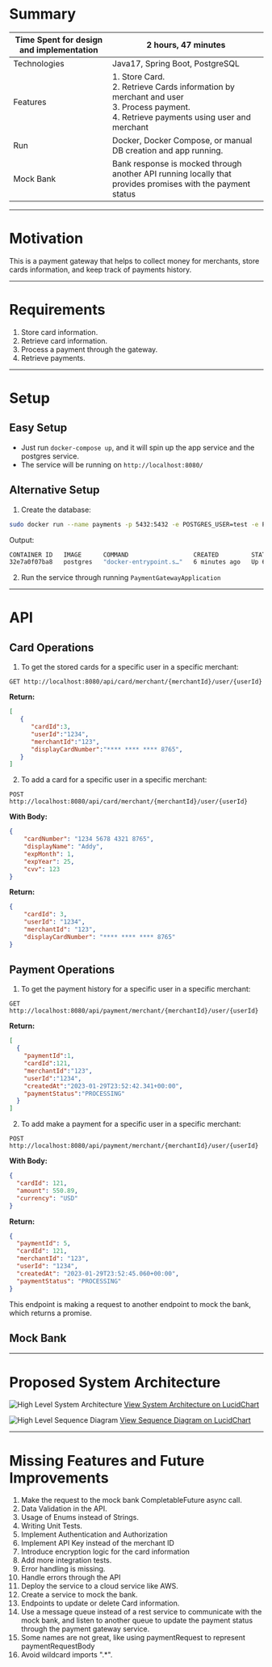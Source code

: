# Summary

| Time Spent for design and implementation | 2 hours, 47 minutes                                                                                                                             |
|------------------------------------------|-------------------------------------------------------------------------------------------------------------------------------------------------|
| Technologies                             | Java17, Spring Boot, PostgreSQL                                                                                                                 |
| Features                                 | 1. Store Card.<br/> 2. Retrieve Cards information by merchant and user<br/>3. Process payment.<br/>4. Retrieve payments using user and merchant |
| Run                                      | Docker, Docker Compose, or manual DB creation and app running.                                                                                  |
| Mock Bank                                | Bank response is mocked through another API running locally that provides promises with the payment status                                      |


----------------------------------------------------------------

# Motivation
This is a payment gateway that helps to collect money for merchants, store cards information, and keep track of payments history.

----------------------------------------------------------------
# Requirements
1. Store card information.
2. Retrieve card information.
3. Process a payment through the gateway.
4. Retrieve payments.
----------------------------------------------------------------
# Setup
## Easy Setup
- Just run `docker-compose up`, and it will spin up the app service and the postgres service.
- The service will be running on `http://localhost:8080/`

## Alternative Setup
1. Create the database:
```bash
sudo docker run --name payments -p 5432:5432 -e POSTGRES_USER=test -e POSTGRES_PASSWORD=test -d postgres
```
Output:
```bash
CONTAINER ID   IMAGE      COMMAND                  CREATED         STATUS         PORTS                    NAMES
32e7a0f07ba8   postgres   "docker-entrypoint.s…"   6 minutes ago   Up 6 minutes   0.0.0.0:5432->5432/tcp   payments
```
2. Run the service through running `PaymentGatewayApplication`

----------------------------------------------------------------
# API
## Card Operations
1. To get the stored cards for a specific user in a specific merchant:
```
GET http://localhost:8080/api/card/merchant/{merchantId}/user/{userId}
```
**Return:**
```json
[
   {
      "cardId":3,
      "userId":"1234",
      "merchantId":"123",
      "displayCardNumber":"**** **** **** 8765",
   }
]
```

2. To add a card for a specific user in a specific merchant:
```
POST http://localhost:8080/api/card/merchant/{merchantId}/user/{userId}
```
**With Body:**
```json
{
	"cardNumber": "1234 5678 4321 8765",
	"displayName": "Addy",
	"expMonth": 1,
	"expYear": 25,
	"cvv": 123
}		
```
**Return:**
```json
{
    "cardId": 3,
    "userId": "1234",
    "merchantId": "123",
    "displayCardNumber": "**** **** **** 8765"
}
```
## Payment Operations
1. To get the payment history for a specific user in a specific merchant:
```
GET http://localhost:8080/api/payment/merchant/{merchantId}/user/{userId}
```
**Return:**
```json
[
  {
    "paymentId":1,
    "cardId":121,
    "merchantId":"123",
    "userId":"1234",
    "createdAt":"2023-01-29T23:52:42.341+00:00",
    "paymentStatus":"PROCESSING"
  }
]
```

2. To add make a payment for a specific user in a specific merchant:
```
POST http://localhost:8080/api/payment/merchant/{merchantId}/user/{userId}
```
**With Body:**
```json
{
  "cardId": 121,
  "amount": 550.89,
  "currency": "USD"
}
```
**Return:**
```json
{
  "paymentId": 5,
  "cardId": 121,
  "merchantId": "123",
  "userId": "1234",
  "createdAt": "2023-01-29T23:52:45.060+00:00",
  "paymentStatus": "PROCESSING"
}
```
This endpoint is making a request to another endpoint to mock the bank, which returns a promise.

## Mock Bank

----------------------------------------------------------------
# Proposed System Architecture
![High Level System Architecture ](documentation/PaymentGatewayServiceHighlevelArchitecture.png)
[View System Architecture on LucidChart](https://lucid.app/lucidchart/137bb68a-d4fa-40fe-b990-fe3c348ad6f7/edit?invitationId=inv_a02afc98-2acf-40aa-9979-ddc95813f8f6)


![High Level Sequence Diagram](documentation/PaymentGatewayServiceLogic.png)
[View Sequence Diagram on LucidChart](https://lucid.app/lucidchart/b45fdfc0-2396-407b-888b-40b0e8568c06/edit?viewport_loc=-1638%2C87%2C4018%2C2030%2C0_0&invitationId=inv_ae4b9d5d-d01d-4d17-af0e-00f9a8f9c11a)

----------------------------------------------------------------

# Missing Features and Future Improvements
1. Make the request to the mock bank CompletableFuture async call.
2. Data Validation in the API.
3. Usage of Enums instead of Strings.
4. Writing Unit Tests.
5. Implement Authentication and Authorization
6. Implement API Key instead of the merchant ID
7. Introduce encryption logic for the card information
8. Add more integration tests.
9. Error handling is missing.
10. Handle errors through the API
11. Deploy the service to a cloud service like AWS.
12. Create a service to mock the bank.
13. Endpoints to update or delete Card information.
14. Use a message queue instead of a rest service to communicate with the mock bank, and listen to another queue to update the payment status through the payment gateway service.
15. Some names are not great, like using paymentRequest to represent paymentRequestBody
16. Avoid wildcard imports ".*".